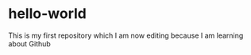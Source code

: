 # hello-world
This is my first repository which I am now editing because I am learning about Github
